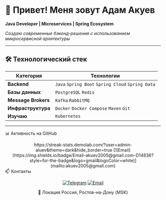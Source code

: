 # 👋 Привет! Меня зовут Адам Акуев

**Java Developer | Microservices | Spring Ecosystem**

*Создаю современные бэкенд-решения с использованием микросервисной архитектуры*

---

## 🛠 Технологический стек

| **Категория** | **Технологии** |
|---------------|----------------|
| **Backend** | `Java` `Spring Boot` `Spring Cloud` `Spring Data` |
| **Базы данных** | `PostgreSQL` `Redis` |
| **Message Brokers** | `Kafka` `RabbitMQ` |
| **Инфраструктура** | `Docker` `Docker Compose` `Maven` `Git` |
| **Изучаю** | `Kubernetes` |

---

📊 Активность на GitHub
<div align="center">
https://streak-stats.demolab.com/?user=admin-aluev&theme=dark&hide_border=true
[![Email](https://img.shields.io/badge/Email-akuev2005@gmail.com-D14836?style=for-the-badge&logo=gmail&logoColor=white)](mailto:akuev2005@gmail.com)

</div>
📫 Контакты
<div align="center">
  
[![Telegram](https://img.shields.io/badge/Telegram-2CA5E0?style=for-the-badge&logo=telegram&logoColor=white)](https://t.me/Adams_095)
[![Email](https://img.shields.io/badge/Email-D14836?style=for-the-badge&logo=gmail&logoColor=white)](mailto:akuev2005@gmail.com)

📍 Локация	Россия, Ростов-на-Дону (MSK)
</div>
